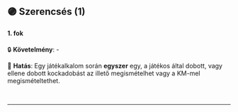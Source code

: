 ## 🟣 Szerencsés (1)

#### 1. fok

🔒 **Követelmény**: -

🌟 **Hatás**: Egy játékalkalom során **egyszer** egy, a játékos által dobott, vagy ellene dobott kockadobást az illető megismételhet vagy a KM-mel megismételtethet.

<br />

---
